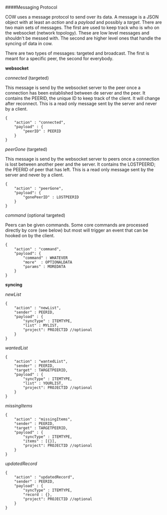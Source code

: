 ####Messaging Protocol

COW uses a message protocol to send over its data. A message is a JSON object with at least an _action_ and a _payload_ and possibly a _target_. There are two main sets of messages. The first are used to keep track who is who on the websocket (network topology). These are low level messages and shouldn't be messed with. The second are higher level ones that handle the syncing of data in cow.

There are two types of messages: targeted and broadcast. The first is meant for a specific peer, the second for everybody.

**websocket**

*connected* (targeted)

This message is send by the websocket server to the peer once a connection has been established between de server and the peer. It contains the PEERID, the unique ID to keep track of the client. It will change after reconnect. This is a read only message sent by the server and never by a client.

```
{
    "action" : "connected",
    "payload" : {
        "peerID" : PEERID
    }
}
```

*peerGone* (targeted)

This message is send by the websocket server to peers once a connection is lost between another peer and the server. It contains the LOSTPEERID; the PEERID of peer that has left. This is a read only message sent by the server and never by a client.

```
{
    "action" : "peerGone",
    "payload": { 
        "gonePeerID" : LOSTPEERID
    }
}
```

*command* (optional targeted)

Peers can be given commands. Some core commands are processed directly by core (see below) but most will trigger an event that can be hooked on by the client.

```
{
    "action" : "command",
    "payload": { 
        "command" : WHATEVER
        "more"  : OPTIONALDATA
        "params" : MOREDATA
    }
}
```

**syncing**

*newList*

```
{
    "action" : "newList",
    "sender" : PEERID,
    "payload" : {
        "syncType" : ITEMTYPE,
        "list" : MYLIST,
        "project": PROJECTID //optional
    }
}
```

*wantedList*

```
{
    "action" : "wantedList",
    "sender" : PEERID,
    "target" : TARGETPEERID,
    "payload" : {
        "syncType" : ITEMTYPE,
        "list" : YOURLIST,
        "project": PROJECTID //optional
    }
}
```

*missingItems*

```
{
    "action" : "missingItems",
    "sender" : PEERID,
    "target" : TARGETPEERID,
    "payload" : {
        "syncType" : ITEMTYPE,
        "items" : [{}],
        "project": PROJECTID //optional
    }
}
```

*updatedRecord*

```
{
    "action" : "updatedRecord",
    "sender" : PEERID,
    "payload" : {
        "syncType" : ITEMTYPE,
        "record : {},
        "project": PROJECTID //optional
    }
}
```
